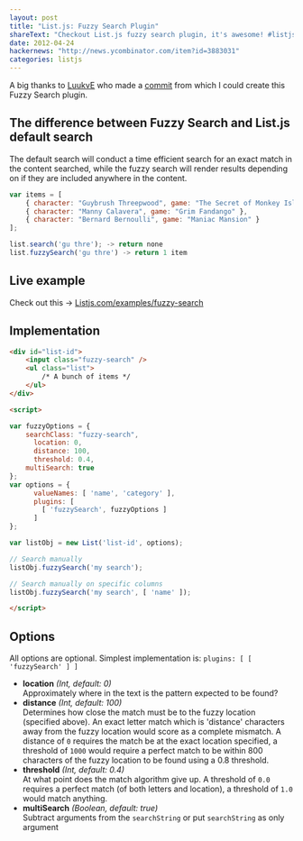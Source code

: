 ```yaml
---
layout: post
title: "List.js: Fuzzy Search Plugin"
shareText: "Checkout List.js fuzzy search plugin, it's awesome! #listjs #javascript"
date: 2012-04-24
hackernews: "http://news.ycombinator.com/item?id=3883031"
categories: listjs
---
```


A big thanks to [LuukvE](https://github.com/LuukvE) who made a [commit](https://github.com/LuukvE/list/commit/a75b6ef5649c5fb4232a40ef2f5191d0b57e1ede) from which I could
create this Fuzzy Search plugin.

## The difference between Fuzzy Search and List.js default search
The default search will conduct a time efficient search for an exact match in the content searched, while the fuzzy search will render results depending on if they are included anywhere in the content.

``` javascript
var items = [
    { character: "Guybrush Threepwood", game: "The Secret of Monkey Island" },
    { character: "Manny Calavera", game: "Grim Fandango" },
    { character: "Bernard Bernoulli", game: "Maniac Mansion" }
];

list.search('gu thre'); -> return none
list.fuzzySearch('gu thre') -> return 1 item
```

## Live example
Check out this -> [Listjs.com/examples/fuzzy-search](http://listjs.com/examples/fuzzy-search.html)

## Implementation 
``` html
<div id="list-id">
	<input class="fuzzy-search" />
	<ul class="list">
		/* A bunch of items */
	</ul>
</div>

<script>

var fuzzyOptions = {
    searchClass: "fuzzy-search",
	  location: 0,
	  distance: 100,
	  threshold: 0.4,
    multiSearch: true
};
var options = {
	  valueNames: [ 'name', 'category' ],
	  plugins: [
        [ 'fuzzySearch', fuzzyOptions ]
	  ]
};

var listObj = new List('list-id', options);

// Search manually 
listObj.fuzzySearch('my search');

// Search manually on specific columns
listObj.fuzzySearch('my search', [ 'name' ]);

</script>
```

## Options
All options are optional. Simplest implementation is: `plugins: [ [ 'fuzzySearch' ] ]`

* **location** _(Int, default: 0)_  
Approximately where in the text is the pattern expected to be found?
* **distance** _(Int, default: 100)_  
Determines how close the match must be to the fuzzy location (specified above). An exact letter match which is 'distance' characters away from the fuzzy location would score as a complete mismatch. A distance of `0` requires the match be at the exact location specified, a threshold of `1000` would require a perfect match to be within 800 characters of the fuzzy location to be found using a 0.8 threshold.
* **threshold** _(Int, default: 0.4)_  
At what point does the match algorithm give up. A threshold of `0.0` requires a perfect match (of both letters and location), a threshold of `1.0` would match anything.
* **multiSearch** _(Boolean, default: true)_  
Subtract arguments from the `searchString` or put `searchString` as only argument